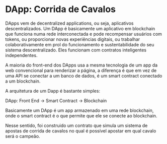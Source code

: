 # DApp: Corrida de Cavalos

DApps vem de decentralized applications, ou seja, aplicativos descentralizados. Um DApp é basicamente um aplicativo em blockchain que funciona numa rede interconectada e pode recompensar usuários com tokens, ou proporcionar novas experiências digitais, ou trabalhar colaborativamente em prol do funcionamento e sustentabilidade do seu sistema descentralizado. Eles funcionam com contratos inteligentes independentes.

A maioria do front-end dos DApps usa a mesma tecnologia de um app da web convencional para renderizar a página, a diferença é que em vez de uma API se conectar a um banco de dados, é um smart contract conectado a um blockchain.

A arquitetura de um Dapp é bastante simples:

DApp: Front End → Smart Contract → Blockchain

Basicamente um DApp é um app armazenado em uma rede blockchain, onde o smart contract é o que permite que ele se conecte ao blockchain.

Nesse sentido, foi construido um contrato que simula um sistema de apostas de corrida de cavalos no qual é possível apostar em qual cavalo será o campeão.
